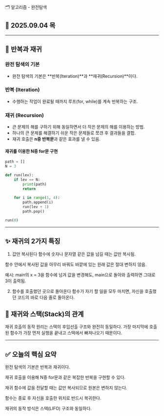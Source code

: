  🗂 알고리즘 - 완전탐색

## 📅 2025.09.04 목

---

## 🔁 반복과 재귀

### 완전 탐색의 기본
- 완전 탐색의 기본은 **반복(Iteration)**과 **재귀(Recursion)**이다.

### 반복 (Iteration)
- 수행하는 작업이 완료될 때까지 루프(for, while)를 계속 반복하는 구조.

### 재귀 (Recursion)
- 큰 문제의 해를 구하기 위해 동일하면서 더 작은 문제의 해를 이용하는 방법.
- 하나의 큰 문제를 해결하기 쉬운 작은 문제들로 쪼갠 후 결과들을 결합.
- 재귀 호출은 **n중 반복문**과 같은 효과를 낼 수 있음.

#### 재귀를 이용한 N중 for문 구현
```python
path = []
N = 3

def run(lev):
	if lev == N:
		print(path)
		return
	
	for i in range(1, 4):
		path.append(i)
		run(lev + 1)
		path.pop()

run(0)
```
---
## ✨ 재귀의 2가지 특징
1. 값만 복사된다
함수에 숫자나 문자열 같은 값을 넘길 때는 값만 복사됨.

함수 안에서 복사된 값을 아무리 바꿔도 바깥에 있는 원래 값은 절대 변하지 않음.

예시: main의 x = 3을 함수에 넘겨 값을 변경해도, main으로 돌아와 출력하면 그대로 3이 출력됨.

2. 함수를 호출했던 곳으로 돌아온다
함수가 자기 할 일을 모두 마치면, 자신을 호출했던 코드의 바로 다음 줄로 돌아온다.

## 🥞 재귀와 스택(Stack)의 관계
재귀 호출의 동작 원리는 스택의 후입선출 구조와 완전히 동일하다.
가장 마지막에 호출된 함수가 가장 먼저 실행을 끝내고 스택에서 빠져나오기 때문이다.


---
## ✅ 오늘의 핵심 요약
완전 탐색의 기본은 반복과 재귀이다.

재귀 호출을 이용해 N중 for문과 같은 복잡한 반복을 구현할 수 있다.

재귀 함수에 값을 전달할 때는 값만 복사되므로 원본은 변하지 않는다.

함수는 종료 후 자신을 호출한 위치로 반드시 복귀한다.

재귀의 동작 방식은 스택(LIFO) 구조와 동일하다.
